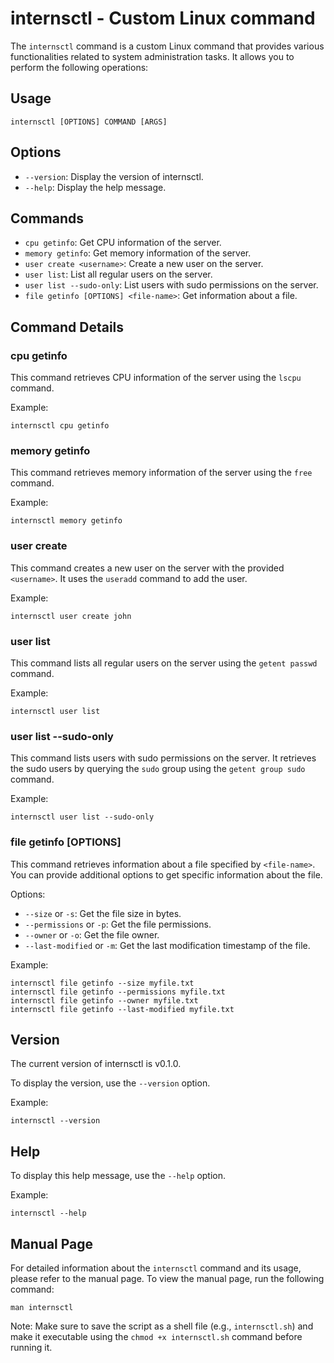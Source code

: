# internsctl - Custom Linux command

The `internsctl` command is a custom Linux command that provides various functionalities related to system administration tasks. It allows you to perform the following operations:

## Usage

```shell
internsctl [OPTIONS] COMMAND [ARGS]
```

## Options

- `--version`: Display the version of internsctl.
- `--help`: Display the help message.

## Commands

- `cpu getinfo`: Get CPU information of the server.
- `memory getinfo`: Get memory information of the server.
- `user create <username>`: Create a new user on the server.
- `user list`: List all regular users on the server.
- `user list --sudo-only`: List users with sudo permissions on the server.
- `file getinfo [OPTIONS] <file-name>`: Get information about a file.

## Command Details

### cpu getinfo

This command retrieves CPU information of the server using the `lscpu` command.

Example:
```shell
internsctl cpu getinfo
```

### memory getinfo

This command retrieves memory information of the server using the `free` command.

Example:
```shell
internsctl memory getinfo
```

### user create <username>

This command creates a new user on the server with the provided `<username>`. It uses the `useradd` command to add the user.

Example:
```shell
internsctl user create john
```

### user list

This command lists all regular users on the server using the `getent passwd` command.

Example:
```shell
internsctl user list
```

### user list --sudo-only

This command lists users with sudo permissions on the server. It retrieves the sudo users by querying the `sudo` group using the `getent group sudo` command.

Example:
```shell
internsctl user list --sudo-only
```

### file getinfo [OPTIONS] <file-name>

This command retrieves information about a file specified by `<file-name>`. You can provide additional options to get specific information about the file.

Options:
- `--size` or `-s`: Get the file size in bytes.
- `--permissions` or `-p`: Get the file permissions.
- `--owner` or `-o`: Get the file owner.
- `--last-modified` or `-m`: Get the last modification timestamp of the file.

Example:
```shell
internsctl file getinfo --size myfile.txt
internsctl file getinfo --permissions myfile.txt
internsctl file getinfo --owner myfile.txt
internsctl file getinfo --last-modified myfile.txt
```

## Version

The current version of internsctl is v0.1.0.

To display the version, use the `--version` option.

Example:
```shell
internsctl --version
```

## Help

To display this help message, use the `--help` option.

Example:
```shell
internsctl --help
```

## Manual Page

For detailed information about the `internsctl` command and its usage, please refer to the manual page. To view the manual page, run the following command:

```shell
man internsctl
```

Note: Make sure to save the script as a shell file (e.g., `internsctl.sh`) and make it executable using the `chmod +x internsctl.sh` command before running it.
